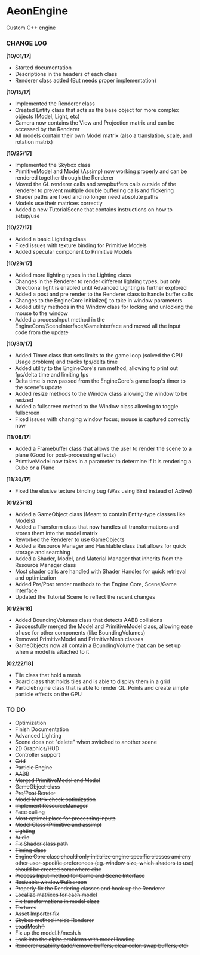 # AeonEngine
Custom C++ engine

### CHANGE LOG

**[10/01/17]**
- Started documentation
- Descriptions in the headers of each class
- Renderer class added (But needs proper implementation)

**[10/15/17]**
- Implemented the Renderer class
- Created Entity class that acts as the base object for more complex objects (Model, Light, etc)
- Camera now contains the View and Projection matrix and can be accessed by the Renderer
- All models contain their own Model matrix (also a translation, scale, and rotation matrix)

**[10/25/17]**
- Implemented the Skybox class
- PrimitiveModel and Model (Assimp) now working properly and can be rendered together through the Renderer
- Moved the GL renderer calls and swapbuffers calls outside of the renderer to prevent multiple double buffering calls and flickering
- Shader paths are fixed and no longer need absolute paths
- Models use their matrices correctly
- Added a new TutorialScene that contains instructions on how to setup/use

**[10/27/17]**
- Added a basic Lighting class
- Fixed issues with texture binding for Primitive Models
- Added specular component to Primitive Models

**[10/29/17]**
- Added more lighting types in the Lighting class
- Changes in the Renderer to render different lighting types, but only Directional light is enabled until Advanced Lighting is further explored
- Added a post and pre render to the Renderer class to handle buffer calls
- Changes to the EngineCore initialize() to take in window parameters
- Added utility methods in the Window class for locking and unlocking the mouse to the window
- Added a processInput method in the EngineCore/SceneInterface/GameInterface and moved all the input code from the update

**[10/30/17]**
- Added Timer class that sets limits to the game loop (solved the CPU Usage problem) and tracks fps/delta time
- Added utility to the EngineCore's run method, allowing to print out fps/delta time and limiting fps
- Delta time is now passed from the EngineCore's game loop's timer to the scene's update
- Added resize methods to the Window class allowing the window to be resized
- Added a fullscreen method to the Window class allowing to toggle fullscreen
- Fixed issues with changing window focus; mouse is captured correctly now

**[11/08/17]**
- Added a Framebuffer class that allows the user to render the scene to a plane (Good for post-processing effects)
- PrimtiveModel now takes in a parameter to determine if it is rendering a Cube or a Plane

**[11/30/17]**
- Fixed the elusive texture binding bug (Was using Bind instead of Active)

**[01/25/18]**
- Added a GameObject class (Meant to contain Entity-type classes like Models)
- Added a Transform class that now handles all transformations and stores them into the model matrix
- Reworked the Renderer to use GameObjects
- Added a Resource Manager and Hashtable class that allows for quick storage and searching
- Added a Shader, Model, and Material Manager that inherits from the Resource Manager class
- Most shader calls are handled with Shader Handles for quick retrieval and optimization
- Added Pre/Post render methods to the Engine Core, Scene/Game Interface
- Updated the Tutorial Scene to reflect the recent changes

**[01/26/18]**
- Added BoundingVolumes class that detects AABB collisions
- Successfully merged the Model and PrimitiveModel class, allowing ease of use for other components (like BoundingVolumes)
- Removed PrimitiveModel and PrimitiveMesh classes
- GameObjects now all contain a BoundingVolume that can be set up when a model is attached to it


**[02/22/18]**
- Tile class that hold a mesh
- Board class that holds tiles and is able to display them in a grid
- ParticleEngine class that is able to render GL_Points and create simple particle effects on the GPU

### TO DO

- Optimization
- Finish Documentation
- Advanced Lighting
- Scene does not "delete" when switched to another scene
- 2D Graphics/HUD
- Controller support
- ~~Grid~~
- ~~Particle Engine~~
- ~~AABB~~
- ~~Merged PrimitiveModel and Model~~
- ~~GameObject class~~
- ~~Pre/Post Render~~
- ~~Model Matrix check optimization~~
- ~~Implement ResourceManager~~
- ~~Face culling~~
- ~~Most optimal place for processing inputs~~
- ~~Model Class (Primitive and assimp)~~
- ~~Lighting~~
- ~~Audio~~
- ~~Fix Shader class path~~
- ~~Timing class~~
- ~~Engine Core class should only initialize engine specific classes and any other user-specific preferences (eg. window size, which shaders to use) should be created somewhere else~~
- ~~Process Input method for Game and Scene Interface~~
- ~~Resizable window/Fullscreen~~
- ~~Properly fix the Rendering classes and hook up the Renderer~~
- ~~Localize matrices for each model~~
- ~~Fix transformations in model class~~
- ~~Textures~~
- ~~Asset Importer fix~~
- ~~Skybox method inside Renderer~~
- ~~LoadMesh()~~
- ~~Fix up the model.h/mesh.h~~
- ~~Look into the alpha problems with model loading~~
- ~~Renderer usability (add/remove buffers, clear color, swap buffers, etc)~~
